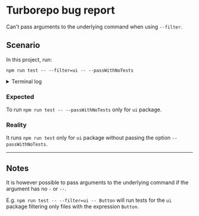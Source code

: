 # Turborepo bug report

Can't pass arguments to the underlying command when using `--filter`.

## Scenario

In this project, run:

```
npm run test -- --filter=ui -- --passWithNoTests
```

<details>
<summary>Terminal log</summary>

```
> turborepo-args-bug@0.0.0 test
> turbo run test "--filter=ui" "--" "--passWithNoTests"

• Packages in scope: ui
• Running test in 1 packages
ui:test: cache miss, executing 0712952f7221f408
ui:test:
ui:test: > ui@0.0.0 test
ui:test: > jest
ui:test:
ui:test: No tests found, exiting with code 1
ui:test: Run with `--passWithNoTests` to exit with code 0
ui:test: In /Users/ivolimasilva/Playground/turborepo-args-bug/packages/ui
ui:test:   4 files checked.
ui:test:   testMatch: **/__tests__/**/*.[jt]s?(x), **/?(*.)+(spec|test).[tj]s?(x) - 0 matches
ui:test:   testPathIgnorePatterns: /node_modules/ - 4 matches
ui:test:   testRegex:  - 0 matches
ui:test: Pattern:  - 0 matches
ui:test: npm ERR! Lifecycle script `test` failed with error:
ui:test: npm ERR! Error: command failed
ui:test: npm ERR!   in workspace: ui@0.0.0
ui:test: npm ERR!   at location: /Users/ivolimasilva/Playground/turborepo-args-bug/packages/ui
ui:test: ERROR: command finished with error: command (packages/ui) npm run test --passWithNoTests exited (1)
command (packages/ui) npm run test --passWithNoTests exited (1)

 Tasks:    0 successful, 1 total
Cached:    0 cached, 1 total
  Time:    1.878s
```
</details>

### Expected

To run `npm run test -- --passWithNoTests` only for `ui` package.

### Reality

It runs `npm run test` only for `ui` package without passing the option `--passWithNoTests`.

---

## Notes

It is however possible to pass arguments to the underlying command if the argument has no `-` or `--`.

E.g. `npm run test -- --filter=ui -- Button` will run tests for the `ui` package filtering only files with the expression `Button`.

